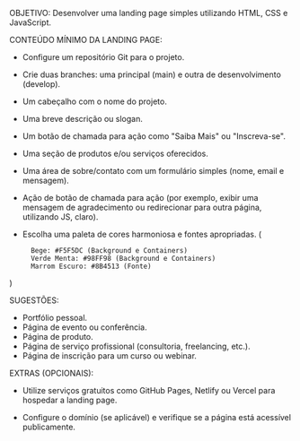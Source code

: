 OBJETIVO: Desenvolver uma landing page simples utilizando HTML, CSS e JavaScript.

CONTEÚDO MÍNIMO DA LANDING PAGE:

- Configure um repositório Git para o projeto.
- Crie duas branches: uma principal (main) e outra de desenvolvimento (develop).
- Um cabeçalho com o nome do projeto.
- Uma breve descrição ou slogan.
- Um botão de chamada para ação como "Saiba Mais" ou "Inscreva-se".
- Uma seção de produtos e/ou serviços oferecidos.
- Uma área de sobre/contato com um formulário simples (nome, email e mensagem).
- Ação de botão de chamada para ação (por exemplo, exibir uma mensagem de agradecimento ou redirecionar para outra página, utilizando JS, claro).
- Escolha uma paleta de cores harmoniosa e fontes apropriadas. (

        Bege: #F5F5DC (Background e Containers)
        Verde Menta: #98FF98 (Background e Containers)
        Marrom Escuro: #8B4513 (Fonte)

)

SUGESTÕES:

- Portfólio pessoal.
- Página de evento ou conferência.
- Página de produto.
- Página de serviço profissional (consultoria, freelancing, etc.).
- Página de inscrição para um curso ou webinar.

EXTRAS (OPCIONAIS):

- Utilize serviços gratuitos como GitHub Pages, Netlify ou Vercel para hospedar a landing page.

- Configure o domínio (se aplicável) e verifique se a página está acessível publicamente.